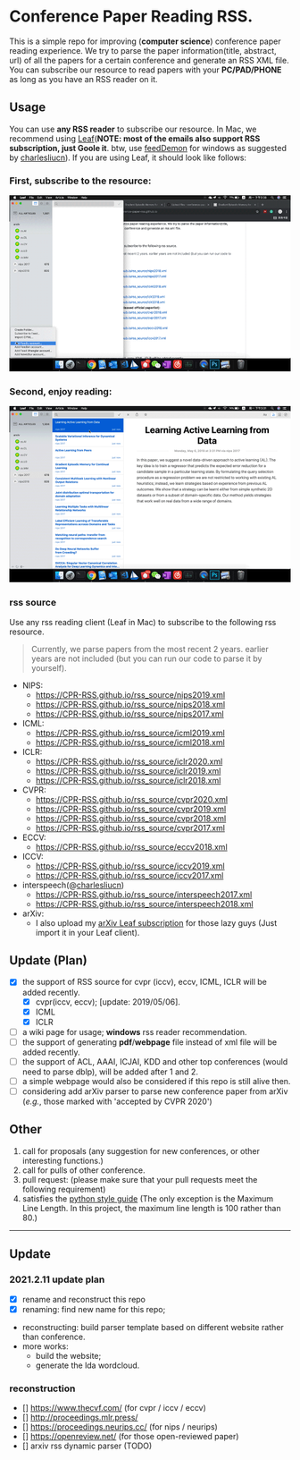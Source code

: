 # Conference Paper Reading RSS.

This is a simple repo for improving (**computer science**) conference paper reading experience. We try to parse the paper information(title, abstract, url) of all the papers for a certain conference and generate an RSS XML file. You can subscribe our resource to read papers with your **PC/PAD/PHONE** as long as you have an RSS reader on it.

## Usage

You can use **any RSS reader** to subscribe our resource. In Mac, we recommend using [Leaf](https://itunes.apple.com/cn/app/leaf-rss-%E6%96%B0%E9%97%BB%E9%98%85%E8%AF%BB%E5%99%A8/id576338668?mt=12)(**NOTE: most of the emails also support RSS subscription, just Goole it**. btw, use [feedDemon](http://www.feeddemon.com/) for windows as suggested by [charlesliucn](https://github.com/charlesliucn)). If you are using Leaf, it should look like follows:
### First, subscribe to the resource:

![leaf-sub.gif](leaf-sub.gif)

### Second, enjoy reading:

![rss-example.gif](rss-example.gif)
### rss source
Use any rss reading client (Leaf in Mac) to subscribe to the following rss resource.
> Currently, we parse papers from the most recent 2 years. earlier years are not included (but you can run our code to parse it by yourself).
+ NIPS:
  + https://CPR-RSS.github.io/rss_source/nips2019.xml
  + https://CPR-RSS.github.io/rss_source/nips2018.xml
  + https://CPR-RSS.github.io/rss_source/nips2017.xml
+ ICML:
  + https://CPR-RSS.github.io/rss_source/icml2019.xml
  + https://CPR-RSS.github.io/rss_source/icml2018.xml
+ ICLR:
  + https://CPR-RSS.github.io/rss_source/iclr2020.xml
  + https://CPR-RSS.github.io/rss_source/iclr2019.xml
  + https://CPR-RSS.github.io/rss_source/iclr2018.xml
+ CVPR:
  + https://CPR-RSS.github.io/rss_source/cvpr2020.xml
  + https://CPR-RSS.github.io/rss_source/cvpr2019.xml
  + https://CPR-RSS.github.io/rss_source/cvpr2018.xml
  + https://CPR-RSS.github.io/rss_source/cvpr2017.xml
+ ECCV:
  + https://CPR-RSS.github.io/rss_source/eccv2018.xml
+ ICCV:
  + https://CPR-RSS.github.io/rss_source/iccv2019.xml
  + https://CPR-RSS.github.io/rss_source/iccv2017.xml
+ interspeech(@[charlesliucn](https://github.com/charlesliucn))
  + https://CPR-RSS.github.io/rss_source/interspeech2017.xml
  + https://CPR-RSS.github.io/rss_source/interspeech2018.xml
+ arXiv:
  + I also upload my [arXiv Leaf subscription](https://github.com/paper-gem/paper-gem.github.io/blob/master/Leaf%20Subscriptions.xml) for those lazy guys (Just import it in your Leaf client).
## Update (Plan)

* [x] the support of RSS source for cvpr (iccv), eccv, ICML, ICLR will be added recently.
  * [x] cvpr(iccv, eccv);  \[update: 2019/05/06\].
  * [x] ICML
  * [x] ICLR
* [ ] a wiki page for usage; **windows** rss reader recommendation.
* [ ] the support of generating **pdf**/**webpage** file instead of xml file will be added recently.
* [ ] the support of ACL, AAAI, ICJAI, KDD and other top conferences (would need to parse dblp), will be added after 1 and 2.
* [ ] a simple webpage would also be considered if this repo is still alive then.
* [ ] considering add arXiv parser to parse new conference paper from arXiv (*e.g.*, those marked with 'accepted by CVPR 2020')

## Other

1. call for proposals (any suggestion for new conferences, or other interesting functions.)
2. call for pulls of other conference.
3. pull request: (please make sure that your pull requests meet the following requirement)
  1. satisfies the [python style guide](https://www.python.org/dev/peps/pep-0008/) (The only exception is the Maximum Line Length. In this project, the maximum line length is 100 rather than 80.)
---

## Update
### 2021.2.11 update plan

* [x] rename and reconstruct this repo
* [x] renaming: find new name for this repo;
* reconstructing: build parser template based on different website rather than conference.
* more works:
  * build the website;
  * generate the lda wordcloud.

### reconstruction

* [] https://www.thecvf.com/ (for cvpr / iccv / eccv)
* [] http://proceedings.mlr.press/
* [] https://proceedings.neurips.cc/ (for nips / neurips)
* [] https://openreview.net/ (for those open-reviewed paper)
* [] arxiv rss dynamic parser (TODO)
